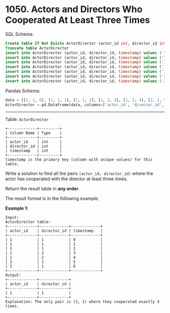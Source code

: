 # 1050. Actors and Directors Who Cooperated At Least Three Times

SQL Schema:

```sql
Create table If Not Exists ActorDirector (actor_id int, director_id int, timestamp int)
Truncate table ActorDirector
insert into ActorDirector (actor_id, director_id, timestamp) values ('1', '1', '0')
insert into ActorDirector (actor_id, director_id, timestamp) values ('1', '1', '1')
insert into ActorDirector (actor_id, director_id, timestamp) values ('1', '1', '2')
insert into ActorDirector (actor_id, director_id, timestamp) values ('1', '2', '3')
insert into ActorDirector (actor_id, director_id, timestamp) values ('1', '2', '4')
insert into ActorDirector (actor_id, director_id, timestamp) values ('2', '1', '5')
insert into ActorDirector (actor_id, director_id, timestamp) values ('2', '1', '6')
```

Pandas Schema:

```python
data = [[1, 1, 0], [1, 1, 1], [1, 1, 2], [1, 2, 3], [1, 2, 4], [2, 1, 5], [2, 1, 6]]
ActorDirector = pd.DataFrame(data, columns=['actor_id', 'director_id', 'timestamp']).astype({'actor_id':'int64', 'director_id':'int64', 'timestamp':'int64'})
```

---

Table: `ActorDirector`

```()
+-------------+---------+
| Column Name | Type    |
+-------------+---------+
| actor_id    | int     |
| director_id | int     |
| timestamp   | int     |
+-------------+---------+
timestamp is the primary key (column with unique values) for this table.
```

Write a solution to find all the pairs `(actor_id, director_id)` where the actor has cooperated with the director at least three times.

Return the result table in **any order**.

The result format is in the following example.

**Example 1:**

```()
Input: 
ActorDirector table:
+-------------+-------------+-------------+
| actor_id    | director_id | timestamp   |
+-------------+-------------+-------------+
| 1           | 1           | 0           |
| 1           | 1           | 1           |
| 1           | 1           | 2           |
| 1           | 2           | 3           |
| 1           | 2           | 4           |
| 2           | 1           | 5           |
| 2           | 1           | 6           |
+-------------+-------------+-------------+
Output: 
+-------------+-------------+
| actor_id    | director_id |
+-------------+-------------+
| 1           | 1           |
+-------------+-------------+
Explanation: The only pair is (1, 1) where they cooperated exactly 3 times.
```
